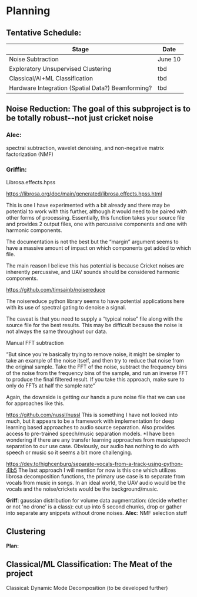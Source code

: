 # Planning
## Tentative Schedule:
|Stage|Date |
|-----|-----|
| Noise Subtraction | June 10|
| Exploratory Unsupervised Clustering | tbd |
| Classical/AI+ML Classification | tbd |
| Hardware Integration (Spatial Data?) Beamforming? | tbd |

## Noise Reduction: The goal of this subproject is to be totally robust--not just cricket noise

### Alec:
spectral subtraction, wavelet denoising, and non-negative matrix factorization (NMF) 

### Griffin:

Librosa.effects.hpss

https://librosa.org/doc/main/generated/librosa.effects.hpss.html

This is one I have experimented with a bit already and there may be potential to work with this further, although it would need to be paired with other forms of processing. Essentially, this function takes your source file and provides 2 output files, one with percussive components and one with harmonic components.

The documentation is not the best but the “margin” argument seems to have a massive amount of impact on which components get added to which file.

The main reason I believe this has potential is because Cricket noises are inherently percussive, and UAV sounds should be considered harmonic components.

https://github.com/timsainb/noisereduce

The noisereduce python library seems to have potential applications here with its use of spectral gating to denoise a signal.

The caveat is that you need to supply a “typical noise” file along with the source file for the best results. This may be difficult because the noise is not always the same throughout our data.

Manual FFT subtraction

“But since you're basically trying to remove noise, it might be simpler to take an example of the noise itself, and then try to reduce that noise from the original sample. Take the FFT of the noise, subtract the frequency bins of the noise from the frequency bins of the sample, and run an inverse FFT to produce the final filtered result. If you take this approach, make sure to only do FFTs at half the sample rate”

Again, the downside is getting our hands a pure noise file that we can use for approaches like this.

https://github.com/nussl/nussl
This is something I have not looked into much, but it appears to be a framework with implementation for deep learning based approaches to audio source separation. Also provides access to pre-trained speech/music separation models. *I have been wondering if there are any transfer learning approaches from music/speech separation to our use case. Obviously, our audio has nothing to do with speech or music so
it seems a bit more challenging.

https://dev.to/highcenburg/separate-vocals-from-a-track-using-python-4lb5
The last approach I will mention for now is this one which utilizes librosa decomposition functions, the primary use case is to separate from vocals from music in songs. In an ideal world, the UAV audio would be the vocals and the noise/crickets would be the background/music.

**Griff**: gaussian distribution for volume data augmentation: (decide whether or not 'no drone' is a class): cut up into 5 second chunks, drop or gather into separate any snippets without drone noises.
**Alec**: NMF selection stuff

## Clustering

**Plan:**

## Classical/ML Classification: The Meat of the project

Classical: Dynamic Mode Decomposition (to be developed further)
